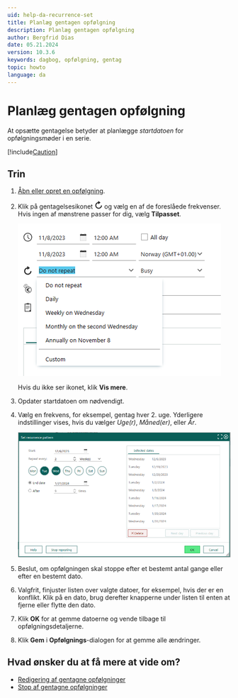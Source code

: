 ```yaml
---
uid: help-da-recurrence-set
title: Planlæg gentagen opfølgning
description: Planlæg gentagen opfølgning
author: Bergfrid Dias
date: 05.21.2024
version: 10.3.6
keywords: dagbog, opfølgning, gentag
topic: howto
language: da
---
```


# Planlæg gentagen opfølgning

At opsætte gentagelse betyder at planlægge *startdatoen* for opfølgningsmøder i en serie.

[!include[Caution](../includes/caution-do-not-change-recurring-date.md)]

## Trin

1. [Åbn eller opret en opfølgning][2].

1. Klik på gentagelsesikonet ![ikon][img1] og vælg en af de foreslåede frekvenser. Hvis ingen af mønstrene passer for dig, vælg **Tilpasset**.

    ![Opfølgningsdialog, foreslået tilbagevendende -screenshot][img8]

    Hvis du ikke ser ikonet, klik **Vis mere**.

1. Opdater startdatoen om nødvendigt.

1. Vælg en frekvens, for eksempel, gentag hver 2. uge. Yderligere indstillinger vises, hvis du vælger *Uge(r)*, *Måned(er)*, eller *År*.

    ![Opfølgningsdialog, tilbagevendende -screenshot][img7]

1. Beslut, om opfølgningen skal stoppe efter et bestemt antal gange eller efter en bestemt dato.

1. Valgfrit, finjuster listen over valgte datoer, for eksempel, hvis der er en konflikt. Klik på en dato, brug derefter knapperne under listen til enten at fjerne eller flytte den dato.

1. Klik **OK** for at gemme datoerne og vende tilbage til opfølgningsdetaljerne.

1. Klik **Gem** i **Opfølgnings**-dialogen for at gemme alle ændringer.

## Hvad ønsker du at få mere at vide om?

* [Redigering af gentagne opfølgninger][1]
* [Stop af gentagne opfølgninger][3]

<!-- Referenced links -->
[1]: ../edit-follow-up.md#repeat
[2]: ../create-follow-up.md
[3]: stop.md

<!-- Referenced images -->
[img1]: ../../../../../common/icons/refresh-icon.png
[img7]: ../../../../media/loc/en/diary/recurrence-selected-dates.png
[img8]: ../../../../media/loc/en/diary/suggested-pattern.png
